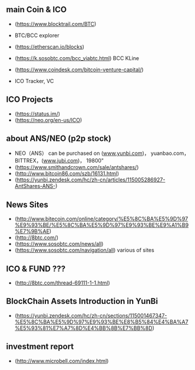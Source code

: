 
## main Coin & ICO
* (https://www.blocktrail.com/BTC)  
* BTC/BCC explorer
* (https://etherscan.io/blocks)
* (https://k.sosobtc.com/bcc_viabtc.html) BCC KLine

* (https://www.coindesk.com/bitcoin-venture-capital/)
* ICO Tracker, VC

## ICO Projects
* (https://status.im/)
* (https://neo.org/en-us/ICO)

## about ANS/NEO (p2p stock)
* NEO（ANS） can be purchased on (www.yunbi.com)， yuanbao.com， BITTREX，(www.jubi.com)， 19800" 
* (https://www.smithandcrown.com/sale/antshares/)
* (http://www.bitcoin86.com/szb/16131.html)
* (https://yunbi.zendesk.com/hc/zh-cn/articles/115005286927-AntShares-ANS-)

## News Sites
* (http://www.bitecoin.com/online/category/%E5%8C%BA%E5%9D%97%E9%93%BE/%E5%8C%BA%E5%9D%97%E9%93%BE%E9%A1%B9%E7%9B%AE)
* (http://8btc.com/)
* (https://www.sosobtc.com/news/all) 
* (https://www.sosobtc.com/navigation/all) various of sites 

## ICO & FUND ???
* (http://8btc.com/thread-69111-1-1.html)


## BlockChain Assets Introduction in YunBi
* (https://yunbi.zendesk.com/hc/zh-cn/sections/115001467347-%E5%8C%BA%E5%9D%97%E9%93%BE%E8%B5%84%E4%BA%A7%E5%93%81%E7%A7%8D%E4%BB%8B%E7%BB%8D)

## investment report
* (http://www.microbell.com/index.html)